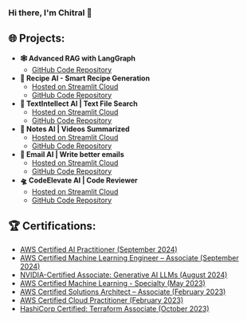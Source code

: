 ### Hi there, I'm Chitral 👋

## 🌐 Projects:
- <strong> 🕸️ Advanced RAG with LangGraph </strong>
  - [GitHub Code Repository](https://github.com/chitralputhran/Advanced-RAG-LangGraph)
- <strong> 🍲 Recipe AI - Smart Recipe Generation </strong>
  - [Hosted on Streamlit Cloud](https://recipe-ai.streamlit.app)
  - [GitHub Code Repository](https://github.com/chitralputhran/Recipe-AI-Easy-Recipes)
- <strong> 🔎 TextIntellect Al | Text File Search </strong>
  - [Hosted on Streamlit Cloud](https://textai.streamlit.app)
  - [GitHub Code Repository](https://github.com/chitralputhran/TextIntellect-AI-Text-File-Search)
- <strong> 📝 Notes AI | Videos Summarized </strong>
  - [Hosted on Streamlit Cloud](https://notes-ai.streamlit.app)
  - [GitHub Code Repository](https://github.com/chitralputhran/Notes-AI-Videos-Summarized)
- <strong> 📧 Email AI | Write better emails </strong>
  - [Hosted on Streamlit Cloud](https://email-ai.streamlit.app)
  - [GitHub Code Repository](https://github.com/chitralputhran/Email-AI-Write-Better-Emails)
- <strong> 🛸 CodeElevate AI | Code Reviewer </strong>
  - [Hosted on Streamlit Cloud](https://codeelevate.streamlit.app)
  - [GitHub Code Repository](https://github.com/chitralputhran/CodeElevate-AI-Code-Reviewer)
    

## 🏆 Certifications: 
- [AWS Certified AI Practitioner (September 2024)](https://www.credly.com/badges/78f2a868-20d3-425d-90b7-cc5d466055b1/public_url)
- [AWS Certified Machine Learning Engineer – Associate (September 2024)](https://www.credly.com/badges/2ee6e52b-be96-42c5-8fd6-f0ee13737aaf/public_url)
- [NVIDIA-Certified Associate: Generative AI LLMs (August 2024)](https://www.credly.com/badges/1ba703e6-4368-4eab-96d4-55734e06ef5e/public_url)
- [AWS Certified Machine Learning - Specialty (May 2023)](https://www.credly.com/badges/c6b4b026-b62e-432a-a1ac-7d0d4a4062a5/public_url) 
- [AWS Certified Solutions Architect – Associate (February 2023)](https://www.credly.com/badges/68c78a9f-5a72-4797-88df-93720653ec81/public_url)
- [AWS Certified Cloud Practitioner (February 2023)](https://www.credly.com/badges/2a36379f-fd83-4323-b823-756d4ef10e2d/public_url)
- [HashiCorp Certified: Terraform Associate (October 2023)](https://www.credly.com/badges/33432f03-5e47-42c7-aaeb-6482f3b35cef/public_url)

